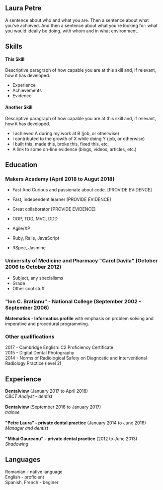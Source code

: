 ## Laura Petre

A sentence about who and what you are. Then a sentence about what you've achieved. And then a sentence about what you're looking for: what you would ideally be doing, with whom and in what environment.

## Skills

#### This Skill

Descriptive paragraph of how capable you are at this skill and, if relevant, how it has developed.

- Experience
- Achievements
- Evidence

#### Another Skill

Descriptive paragraph of how capable you are at this skill and, if relevant, how it has developed.

- I achieved A during my work at B (job, or otherwise)
- I contributed to the growth of X while doing Y (job, or otherwise)
- I built this, made this, broke this, fixed this, etc.
- A link to some on-line evidence (blogs, videos, articles, etc.)

## Education

### Makers Academy (April 2018 to Augut 2018)


- Fast And Curious and passionate about code. [PROVIDE EVIDENCE]
- Fast, independent learner [PROVIDE EVIDENCE]
- Great collaborator [PROVIDE EVIDENCE]

- OOP, TDD, MVC, DDD
- Agile/XP
- Ruby, Rails, JavaScript
- RSpec, Jasmine

### University of Medicine and Pharmacy  "Carol Davila" (October 2006 to October 2012)

- Subject, any specialisms
- Grade
- Other cool stuff

### "Ion C. Bratianu" - National College (September 2002 - September 2006)
**Matematics - Informatics profile** with emphasis on problem solving and imperative and procedural programming. 

### Other qualifications
2017 - Cambridge English: C2 Proficiency Certificate<br>
2015 - Digital Dental Photography <br>
2014 - Norms of Radiological Safety on Diagnostic and Interventional Radiology Practice (level 2)<br>

## Experience

**Dentalview** (January 2017 to April 2018)    
*CBCT Analyst - dentist*  <br><br>
**Dentalview** (September 2016 to January 2017)    
*trainee* <br><br>
**"Petre Laura" - private dental practice** (January 2014 to June 2016)   
*Manager and dentist*  <br><br>
**"Mihai Gaureanu" - private dental practice** (2012 to June 2013)   
*Shadowing*

## Languages

Romanian - native language<br>
English - proficient<br>
Spanish, French - beginer<br>


